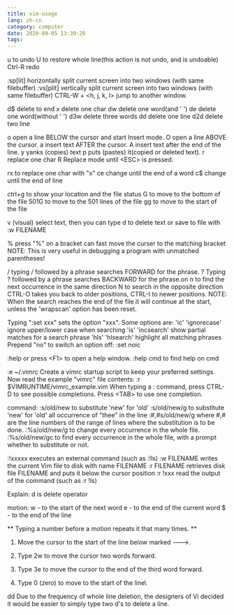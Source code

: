 ```yaml
---
title: vim-usage
lang: zh-cn
category: computer
date: 2020-09-05 13:39:28
tags:
---
```


<!-- more -->

u to undo
U to restore whole line(this action is not undo, and is undoable)
Ctrl-R redo

:sp[lit]  horizontally split current screen into two windows (with same filebuffer)
:vs[plit]  vertically split current screen into two windows (with same filebuffer)
CTRL-W + \<h, j, k, l\>  jump to another window.

d$ delete to end
x delete one char
dw delete one word(and ' ')
de delete one word(without ' ')
d3w delete three words
dd delete one line
d2d delete two line

o  open a line BELOW the cursor and start Insert mode.
O   open a line ABOVE the cursor.
a  insert text AFTER the cursor.
A  insert text after the end of the line.
y  yanks (copies) text
p  puts (pastes) it(copied or deleted text).
r  replace one char
R  Replace mode until  \<ESC\>  is pressed.

rx  to replace one char with "x"
ce  change until the end of a word
c$  change until the end of line

ctrl+g to show your location and the file status
G  to move to the bottom of the file
501G  to move to the 501 lines of the file
gg  to move to the start of the file

v  (visual) select text, then you can type  d  to delete text or save to file with  :w FILENAME

% press "%" on a bracket can fast move the curser to the matching bracket
NOTE: This is very useful in debugging a program with unmatched parentheses!

/ typing / followed by a phrase searches FORWARD for the phrase.
? Typing  ?  followed by a phrase searches BACKWARD for the phrase.on
n to find the next occurrence in the same direction
N to search in the opposite direction
CTRL-O takes you back to older positions, CTRL-I to newer positions.
NOTE: When the search reaches the end of the file it will continue at the
      start, unless the 'wrapscan' option has been reset.

Typing ":set xxx" sets the option "xxx".  Some options are:
        'ic' 'ignorecase'       ignore upper/lower case when searching
        'is' 'incsearch'        show partial matches for a search phrase
        'hls' 'hlsearch'        highlight all matching phrases
Prepend "no" to switch an option off:   :set noic

:help  or press \<F1\>  to open a help window.
:help cmd  to find help on  cmd 

:e ~/.vimrc Create a vimrc startup script to keep your preferred settings.
Now read the example "vimrc" file contents: 
        :r $VIMRUNTIME/vimrc_example.vim
When typing a  :  command, press CTRL-D to see possible completions.
     Press \<TAB\> to use one completion.

command:
:s/old/new  to substitute 'new' for 'old'
:s/old/new/g  to substitute 'new' for 'old' all occurrence of "thee" in the line
:#,#s/old/new/g    where #,# are the line numbers of the range of lines where the substitution is to be done.
:%s/old/new/g      to change every occurrence in the whole file.
:%s/old/new/gc     to find every occurrence in the whole file, with a prompt whether to substitute or not.

:!xxxxx  executes an external command (such as :!ls)
:w FILENAME  writes the current Vim file to disk with name FILENAME
:r FILENAME  retrieves disk file FILENAME and puts it below the cursor position
:r !xxx  read the output of the command (such as :r !ls)

Explain:
d is delete operator

motion:
w - to the start of the next word
e - to the end of the current word
$ - to the end of the line


   ** Typing a number before a motion repeats it that many times. **

  1. Move the cursor to the start of the line below marked --->.

  2. Type  2w  to move the cursor two words forward.

  3. Type  3e  to move the cursor to the end of the third word forward.

  4. Type  0  (zero) to move to the start of the line\

dd Due to the frequency of whole line deletion, the designers of Vi decided
  it would be easier to simply type two d's to delete a line.